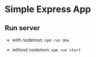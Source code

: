 # Simple Express App

## Run server

- with nodemon: `npm run dev`

- without nodemon: `npm run start`